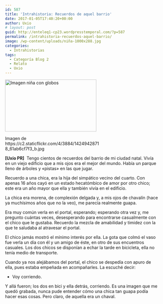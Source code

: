 ```yaml
---
id: 587
title: 'Intrahistoria: Recuerdos de aquel barrio'
date: 2017-01-05T17:40:20+00:00
author: Uxio
# layout: post
guid: http://enteleq1-cp23.wordpresstemporal.com/?p=587
permalink: /intrahistoria-recuerdos-aquel-barrio/
image: /wp-content/uploads/niña-1000x288.jpg
categories:
  - Intrahistorias
tags:
  - Categoría Blog 2
  - Relato
  - Uxio
---
```

<div id="attachment_1169" style="width: 310px" class="wp-caption alignleft">
  <a href="http://entelequia.info/wp-content/uploads/niña.jpg"><img aria-describedby="caption-attachment-1169" class="wp-image-1169 size-medium" src="http://entelequia.info/wp-content/uploads/niña-300x171.jpg" alt="Imagen niña con globos" width="300" height="171" srcset="http://entelequia.info/wp-content/uploads/niña-300x171.jpg 300w, http://entelequia.info/wp-content/uploads/niña-768x437.jpg 768w, http://entelequia.info/wp-content/uploads/niña.jpg 1024w, http://entelequia.info/wp-content/uploads/niña-500x284.jpg 500w" sizes="(max-width: 300px) 100vw, 300px" /></a>
  
  <p id="caption-attachment-1169" class="wp-caption-text">
    Imagen de https://c2.staticflickr.com/4/3884/14249428718_61ab6cf7f3_b.jpg
  </p>
</div>

**[Uxío PR]**  Tengo cientos de recuerdos del barrio de mi ciudad natal. Vivía en un viejo edificio que a mis ojos era el mejor del mundo. Había un parque lleno de árboles y «pistas» en las que jugar.

Recuerdo a una chica, era la hija del simpático vecino del cuarto. Con apenas 16 años cayó en un estado hecatómbico de amor por otro chico; este era un año mayor que ella y también vivía en el edificio.

La chica era morena, de complexión delgada y, a mis ojos de chavalín (hace ya muchísimos años que no la veo), me parecía realmente guapa.

Era muy común verla en el portal, esperando; esperando otra vez y, me pregunto cuántas veces, desesperando para encontrarse casualmente con el chico que le gustaba. Recuerdo la mezcla de amabilidad y timidez con la que te saludaba al atravesar el portal.

El chico jamás mostró el mínimo interés por ella. La gota que colmó el vaso fue verla un día con él y un amigo de éste, en otro de sus encuentros casuales. Los dos chicos se disponían a echar la tarde en bicicleta, ella no tenía medio de transporte.

Cuando ya nos alejábamos del portal, el chico se despedía con apuro de ella, pues estaba empeñada en acompañarles. La escuché decir:

  * Voy corriendo.

Y allá fueron; los dos en bici y ella detrás, corriendo. Es una imagen que me quedó grabada, nunca pude entender cómo una chica tan guapa podía hacer esas cosas. Pero claro, de aquella era un chaval.